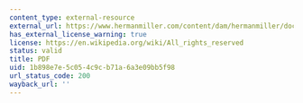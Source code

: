 ```yaml
---
content_type: external-resource
external_url: https://www.hermanmiller.com/content/dam/hermanmiller/documents/investors/HMI_2005_MESSAGE_BRIAN_WALKER.pdf
has_external_license_warning: true
license: https://en.wikipedia.org/wiki/All_rights_reserved
status: valid
title: PDF
uid: 1b898e7e-5c05-4c9c-b71a-6a3e09bb5f98
url_status_code: 200
wayback_url: ''
---
```


